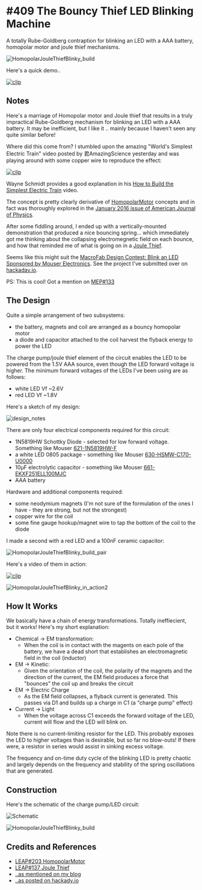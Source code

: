 # #409 The Bouncy Thief LED Blinking Machine

A totally Rube-Goldberg contraption for blinking an LED with a AAA battery, homopolar motor and joule thief mechanisms.

![HomopolarJouleThiefBlinky_build](./assets/HomopolarJouleThiefBlinky_build.jpg?raw=true)

Here's a quick demo..

[![clip](https://img.youtube.com/vi/tx0jU6hgwhY/0.jpg)](https://www.youtube.com/watch?v=tx0jU6hgwhY)

## Notes

Here's a marriage of Homopolar motor and Joule thief that results in a truly impractical Rube-Goldberg mechanism for blinking an LED with a AAA battery.
It may be inefficient, but I like it .. mainly because I haven't seen any quite similar before!

Where did this come from? I stumbled upon the amazing "World's Simplest Electric Train" video posted by 君AmazingScience yesterday and was playing around with some copper wire
to reproduce the effect:

[![clip](https://img.youtube.com/vi/J9b0J29OzAU/0.jpg)](https://www.youtube.com/watch?v=J9b0J29OzAU)

Wayne Schmidt provides a good explanation in his [How to Build the Simplest Electric Train](https://www.youtube.com/watch?v=BWW4kPjd4yc) video.

The concept is pretty clearly derivative of [HomopolarMotor](../HomopolarMotor) concepts
and in fact was thoroughly explored in the [January 2016 issue of American Journal of Physics](https://physics.stackexchange.com/questions/150033/how-does-this-simple-electric-train-work).

After some fiddling around, I ended up with a vertically-mounted demonstration that produced a nice bouncing spring...
which immediately got me thinking about the collapsing electromegnetic field on each bounce, and how that reminded me of
what is going on in a [Joule Thief](../Electronics101/ToroidJouleThief).

Seems like this might suit the
[MacroFab Design Contest: Blink an LED Sponsored by Mouser Electronics](https://macrofab.com/blog/macrofab-design-contest-blink-an-led-sponsored-by-mouser-electronics/).
See the project I've submitted over on [hackaday.io](https://hackaday.io/project/160409).

PS: This is cool! Got a mention on [MEP#133](https://macrofab.com/blog/mep-ep-133-tales-electrical-engineer-ideas-mechanical-design/)

## The Design

Quite a simple arrangement of two subsystems:

* the battery, magnets and coil are arranged as a bouncy homopolar motor
* a diode and capacitor attached to the coil harvest the flyback energy to power the LED

The charge pump/joule thief element of the circuit enables the LED to be powered from the 1.5V AAA source, even though the LED forward voltage is higher.
The minimum forward voltages of the LEDs I've been using are as follows:

* white LED Vf ~2.6V
* red LED Vf ~1.8V

Here's a sketch of my design:

![design_notes](./assets/design_notes.jpg?raw=true)


There are only four electrical components required for this circuit:

* 1N5819HW Schottky Diode - selected for low forward voltage. Something like Mouser [621-1N5819HW-F](https://www.mouser.sg/ProductDetail/Diodes-Incorporated/1N5819HW-7-F?qs=sGAEpiMZZMuHSyTciuLGfz7QlcwO2TN6)
* a white LED 0805 package - something like Mouser [630-HSMW-C170-U0000](https://www.mouser.com/ProductDetail/Broadcom-Avago/HSMW-C170-U0000?qs=sGAEpiMZZMseGfSY3csMkUxhMwy8qEyRYICFXW4fSeAq4RjjHoIC9A%3d%3d)
* 10µF electrolytic capacitor - something like Mouser [661-EKXF251ELL100MJC](https://www.mouser.com/ProductDetail/United-Chemi-Con/EKXF251ELL100MJC5S?qs=sGAEpiMZZMsh%252b1woXyUXj1Qqd7OcgYbMwyirPCNM5Cg%3d)
* AAA battery

Hardware and additional components required:
* some neodymium magnets (I'm not sure of the formulation of the ones I have - they are strong, but not the strongest)
* copper wire for the coil
* some fine gauge hookup/magnet wire to tap the bottom of the coil to the diode

I made a second with a red LED and a 100nF ceramic capacitor:

![HomopolarJouleThiefBlinky_build_pair](./assets/HomopolarJouleThiefBlinky_build_pair.jpg?raw=true)

Here's a video of them in action:

[![clip](https://img.youtube.com/vi/8iEO_NgvEL8/0.jpg)](https://www.youtube.com/watch?v=8iEO_NgvEL8)

![HomopolarJouleThiefBlinky_in_action2](./assets/HomopolarJouleThiefBlinky_in_action2.jpg?raw=true)


## How It Works

We basically have a chain of energy transformations. Totally ineffiecient, but it works! Here's my short explanation:

* Chemical -> EM transformation:
    * When the coil is in contact with the magents on each pole of the battery, we have a dead short that establishes an electromagnetic field in the coil (inductor)
* EM -> Kinetic:
    * Given the orientation of the coil, the polarity of the magnets and the direction of the current, the EM field produces a force that "bounces" the coil up and breaks the circuit
* EM -> Electric Charge
    * As the EM field collapses, a flyback current is generated. This passes via D1 and builds up a charge in C1 (a "charge pump" effect)
* Current -> Light
    * When the voltage across C1 exceeds the forward voltage of the LED, current will flow and the LED will blink on.

Note there is no current-limiting resistor for the LED. This probably exposes the LED to higher voltages than is desirable, but so far no blow-outs!
If there were, a resistor in series would assist in sinking excess voltage.

The frequency and on-time duty cycle of the blinking LED is pretty chaotic and largely depends on the frequency and stability of the spring oscillations
that are generated.

## Construction

Here's the schematic of the charge pump/LED circuit:

![Schematic](./assets/HomopolarJouleThiefBlinky_schematic.jpg?raw=true)

![HomopolarJouleThiefBlinky_build](./assets/HomopolarJouleThiefBlinky_build.jpg?raw=true)

## Credits and References

* [LEAP#203 HomopolarMotor](../HomopolarMotor)
* [LEAP#137 Joule Thief](../Electronics101/ToroidJouleThief)
* [..as mentioned on my blog](https://blog.tardate.com/2018/08/leap410-rube-goldberg-led-blinking-machine.html)
* [..as posted on hackady.io](https://hackaday.io/project/160409-homopolar-motor-joule-thief-led-blinking-machine)
